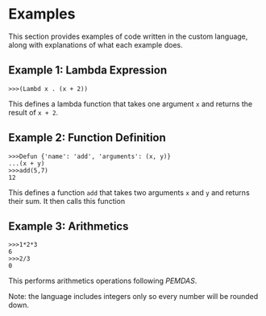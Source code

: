 
# Examples

This section provides examples of code written in the custom language, along with explanations of what each example does.

## Example 1: Lambda Expression

```
>>>(Lambd x . (x + 2))
```

This defines a lambda function that takes one argument `x` and returns the result of `x + 2`.

## Example 2: Function Definition

```
>>>Defun {'name': 'add', 'arguments': (x, y)}
...(x + y)
>>>add(5,7)
12
```

This defines a function `add` that takes two arguments `x` and `y` and returns their sum. It then calls this function

## Example 3: Arithmetics

```
>>>1*2*3
6
>>>2/3
0
```

This performs arithmetics operations following *PEMDAS*.

Note: the language includes integers only so every number will be rounded down.